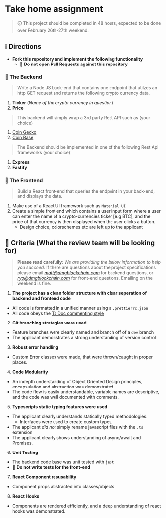 # Take home assignment

> :timer_clock: This project should be completed in 48 hours, expected to be done over
> February 26th-27th weekend.

## :information_source: Directions

* **Fork this repository and implement the following functionality**
  - :no_entry_sign: **Do not open Pull Requests against this repository**

### :scroll: The Backend

> Write a Node.JS back-end that contains one endpoint that utilzes an http GET request and returns the following crypto currency data.

1. **Ticker** (*Name of the crypto currency in question*)
2. **Price**

> This backend will simply wrap a 3rd party Rest API such as (your choice)

1. [Coin Gecko](https://www.coingecko.com/en/api/documentation)
2. [Coin Base](https://developers.coinbase.com/docs/wallet/guides/price-data)

> The Backend should be implemented in one of the following Rest Api frameworks (your choice)

1. **Express**
2. **Fastify**

### :scroll: The Frontend

> Build a React front-end that queries the endpoint in your back-end, and displays the data.

1. Make use of a React UI framework such as `Material UI`
2. Create a simple front end which contains a user input form where a user can enter the name of a crypto-currencies ticker [e.g BTC],
   and the price of that currency is then displayed when the user clicks a button.
   - Design choice, colorschemes etc are left up to the applicant

## :telescope: Criteria (What the review team will be looking for)

> **Please read carefully**: *We are providing the below information to help you succeed*.
> If there are questions about the project specifications please email *matt@dmgblockchain.com* for backend questions,
> or *ryo@dmgblockchain.com* for front-end questions. Emailing on the weekend is fine.

1. **The project has a clean folder structure with clear seperation of backend and frontend code**
  - All code is formatted in a unified manner using a `.prettierrc.json`
  - All code obeys the [Ts Doc commenting style](https://tsdoc.org/)

2. **Git branching strategies were used**
  - Feature branches were clearly named and branch off of a `dev` branch
  - The applicant demonstrates a strong understanding of version control 

3. **Robust error handling**
  - Custom Error classes were made, that were thrown/caught in proper places.

4. **Code Modularity**
  - An indepth understanding of Object Oriented Design principles, encapsulation
    and abstraction was demonstrated.
  - The code flow is easily understandable, variable names are descriptive, and the code
    was well documented with comments.

5. **Typescripts static typing features were used**
  - The applicant clearly understands statically typed methodologies.
    - Interfaces were used to create custom types.
  - The applicant *did not* simply rename javascript files with the `.ts` extension
  - The applicant clearly shows understanding of async/await and Promises.

6. **Unit Testing**
  - The backend code base was unit tested with `jest`
  - :no_entry_sign: **Do not write tests for the front-end**

7. **React Component resusability**
  - Component props abstracted into classes/objects

8. **React Hooks**
  - Components are rendered efficiently, and a deep understanding of react hooks
    was demonstrated.

